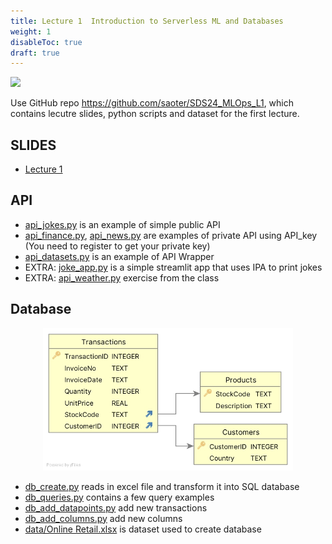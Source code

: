 ```yaml
---
title: Lecture 1  Introduction to Serverless ML and Databases
weight: 1
disableToc: true
draft: true
---
```


![](/ds22/images/corgi_utopia.png)


Use GitHub repo https://github.com/saoter/SDS24_MLOps_L1, which contains lecutre slides, python scripts and dataset for the first lecture. 

## SLIDES
- [Lecture 1](https://github.com/saoter/SDS24_MLOps_L1/blob/main/api_jokes.py)

## API
- [api_jokes.py](https://github.com/aaubs/ds23/edit/master/content/m6/L1/api_jokes.py) is an example of simple public API
- [api_finance.py](https://github.com/aaubs/ds23/edit/master/content/m6/L1/api_finance.py), [api_news.py](https://github.com/aaubs/ds23/edit/master/content/m6/L1/api_news.py) are examples of private API using API_key (You need to register to get your private key)
- [api_datasets.py](https://github.com/aaubs/ds23/edit/master/content/m6/L1/api_datasets.py) is an example of API Wrapper
- EXTRA: [joke_app.py](https://github.com/aaubs/ds23/edit/master/content/m6/L1/joke_app.py) is a simple streamlit app that uses IPA to print jokes
- EXTRA: [api_weather.py](https://github.com/aaubs/ds23/edit/master/content/m6/L1/api_weather.py) exercise from the class



## Database

<p align="center">
  <img src="images/schema.jpg" alt="Schema" width="400"/>
</p>


- [db_create.py](https://github.com/aaubs/ds23/edit/master/content/m6/L1/db_create.py) reads in excel file and transform it into SQL database
- [db_queries.py](https://github.com/aaubs/ds23/edit/master/content/m6/L1/db_queries.py) contains a few query examples
- [db_add_datapoints.py](https://github.com/aaubs/ds23/edit/master/content/m6/L1/db_add_datapoints.py) add new transactions
- [db_add_columns.py](https://github.com/aaubs/ds23/edit/master/content/m6/L1/db_add_columns.py) add new columns
- [data/Online Retail.xlsx](https://archive.ics.uci.edu/dataset/352/online+retail) is dataset used to create database
